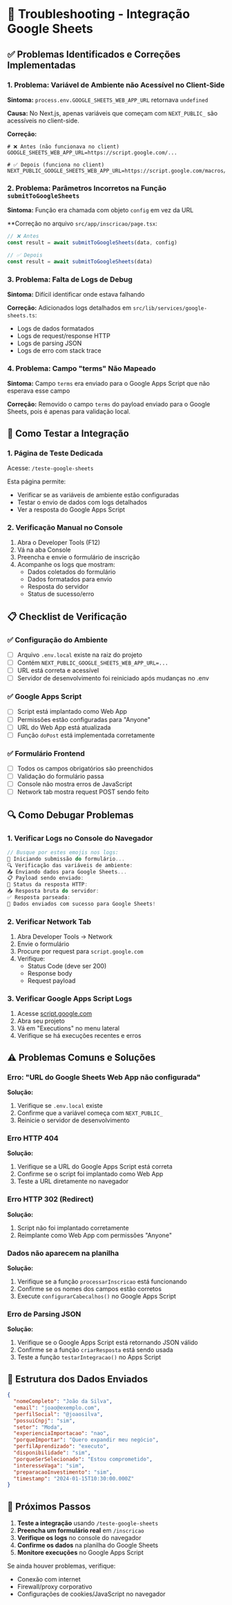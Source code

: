 # 🔧 Troubleshooting - Integração Google Sheets

## ✅ Problemas Identificados e Correções Implementadas

### 1. **Problema: Variável de Ambiente não Acessível no Client-Side**
**Sintoma:** `process.env.GOOGLE_SHEETS_WEB_APP_URL` retornava `undefined`

**Causa:** No Next.js, apenas variáveis que começam com `NEXT_PUBLIC_` são acessíveis no client-side.

**Correção:**
```env
# ❌ Antes (não funcionava no client)
GOOGLE_SHEETS_WEB_APP_URL=https://script.google.com/...

# ✅ Depois (funciona no client)
NEXT_PUBLIC_GOOGLE_SHEETS_WEB_APP_URL=https://script.google.com/macros/s/AKfycbxmsN640sUGpZ8lj_UEj_SYThnZcn06L1Rn_iu1PPNqorqmbBu1J8h5aRDX_qsoyThrqQ/exec
```

### 2. **Problema: Parâmetros Incorretos na Função `submitToGoogleSheets`**
**Sintoma:** Função era chamada com objeto `config` em vez da URL

**Correção no arquivo `src/app/inscricao/page.tsx`:
```javascript
// ❌ Antes
const result = await submitToGoogleSheets(data, config)

// ✅ Depois
const result = await submitToGoogleSheets(data)
```

### 3. **Problema: Falta de Logs de Debug**
**Sintoma:** Difícil identificar onde estava falhando

**Correção:** Adicionados logs detalhados em `src/lib/services/google-sheets.ts`:
- Logs de dados formatados
- Logs de request/response HTTP
- Logs de parsing JSON
- Logs de erro com stack trace

### 4. **Problema: Campo "terms" Não Mapeado**
**Sintoma:** Campo `terms` era enviado para o Google Apps Script que não esperava esse campo

**Correção:** Removido o campo `terms` do payload enviado para o Google Sheets, pois é apenas para validação local.

## 🧪 Como Testar a Integração

### 1. **Página de Teste Dedicada**
Acesse: `/teste-google-sheets`

Esta página permite:
- Verificar se as variáveis de ambiente estão configuradas
- Testar o envio de dados com logs detalhados
- Ver a resposta do Google Apps Script

### 2. **Verificação Manual no Console**
1. Abra o Developer Tools (F12)
2. Vá na aba Console
3. Preencha e envie o formulário de inscrição
4. Acompanhe os logs que mostram:
   - Dados coletados do formulário
   - Dados formatados para envio
   - Resposta do servidor
   - Status de sucesso/erro

## 📋 Checklist de Verificação

### ✅ Configuração do Ambiente
- [ ] Arquivo `.env.local` existe na raiz do projeto
- [ ] Contém `NEXT_PUBLIC_GOOGLE_SHEETS_WEB_APP_URL=...`
- [ ] URL está correta e acessível
- [ ] Servidor de desenvolvimento foi reiniciado após mudanças no .env

### ✅ Google Apps Script
- [ ] Script está implantado como Web App
- [ ] Permissões estão configuradas para "Anyone"
- [ ] URL do Web App está atualizada
- [ ] Função `doPost` está implementada corretamente

### ✅ Formulário Frontend
- [ ] Todos os campos obrigatórios são preenchidos
- [ ] Validação do formulário passa
- [ ] Console não mostra erros de JavaScript
- [ ] Network tab mostra request POST sendo feito

## 🔍 Como Debugar Problemas

### 1. **Verificar Logs no Console do Navegador**
```javascript
// Busque por estes emojis nos logs:
🚀 Iniciando submissão do formulário...
🔍 Verificação das variáveis de ambiente:
📤 Enviando dados para Google Sheets...
📋 Payload sendo enviado:
📡 Status da resposta HTTP:
📥 Resposta bruta do servidor:
✅ Resposta parseada:
🎉 Dados enviados com sucesso para Google Sheets!
```

### 2. **Verificar Network Tab**
1. Abra Developer Tools → Network
2. Envie o formulário
3. Procure por request para `script.google.com`
4. Verifique:
   - Status Code (deve ser 200)
   - Response body
   - Request payload

### 3. **Verificar Google Apps Script Logs**
1. Acesse [script.google.com](https://script.google.com)
2. Abra seu projeto
3. Vá em "Executions" no menu lateral
4. Verifique se há execuções recentes e erros

## ⚠️ Problemas Comuns e Soluções

### **Erro: "URL do Google Sheets Web App não configurada"**
**Solução:**
1. Verifique se `.env.local` existe
2. Confirme que a variável começa com `NEXT_PUBLIC_`
3. Reinicie o servidor de desenvolvimento

### **Erro HTTP 404**
**Solução:**
1. Verifique se a URL do Google Apps Script está correta
2. Confirme se o script foi implantado como Web App
3. Teste a URL diretamente no navegador

### **Erro HTTP 302 (Redirect)**
**Solução:**
1. Script não foi implantado corretamente
2. Reimplante como Web App com permissões "Anyone"

### **Dados não aparecem na planilha**
**Solução:**
1. Verifique se a função `processarInscricao` está funcionando
2. Confirme se os nomes dos campos estão corretos
3. Execute `configurarCabecalhos()` no Google Apps Script

### **Erro de Parsing JSON**
**Solução:**
1. Verifique se o Google Apps Script está retornando JSON válido
2. Confirme se a função `criarResposta` está sendo usada
3. Teste a função `testarIntegracao()` no Apps Script

## 📝 Estrutura dos Dados Enviados

```json
{
  "nomeCompleto": "João da Silva",
  "email": "joao@exemplo.com",
  "perfilSocial": "@joaosilva",
  "possuiCnpj": "sim",
  "setor": "Moda",
  "experienciaImportacao": "nao",
  "porqueImportar": "Quero expandir meu negócio",
  "perfilAprendizado": "executo",
  "disponibilidade": "sim",
  "porqueSerSelecionado": "Estou comprometido",
  "interesseVaga": "sim",
  "preparacaoInvestimento": "sim",
  "timestamp": "2024-01-15T10:30:00.000Z"
}
```

## 🚀 Próximos Passos

1. **Teste a integração** usando `/teste-google-sheets`
2. **Preencha um formulário real** em `/inscricao`
3. **Verifique os logs** no console do navegador
4. **Confirme os dados** na planilha do Google Sheets
5. **Monitore execuções** no Google Apps Script

Se ainda houver problemas, verifique:
- Conexão com internet
- Firewall/proxy corporativo
- Configurações de cookies/JavaScript no navegador